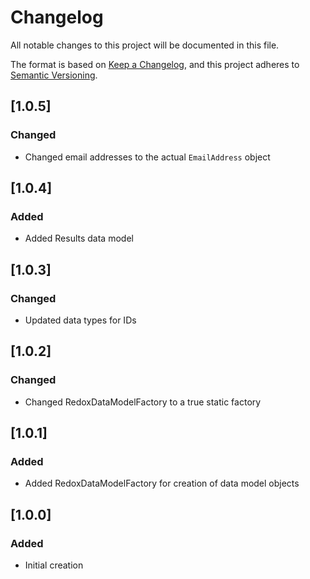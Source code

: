# Changelog

All notable changes to this project will be documented in this file.

The format is based on [Keep a Changelog](https://keepachangelog.com/en/1.0.0/),
and this project adheres to [Semantic Versioning](https://semver.org/spec/v2.0.0.html).

## [1.0.5]

### Changed

- Changed email addresses to the actual `EmailAddress` object

## [1.0.4]

### Added

- Added Results data model

## [1.0.3]

### Changed

- Updated data types for IDs 

## [1.0.2]

### Changed

- Changed RedoxDataModelFactory to a true static factory

## [1.0.1]

### Added

- Added RedoxDataModelFactory for creation of data model objects

## [1.0.0] 

### Added

- Initial creation
